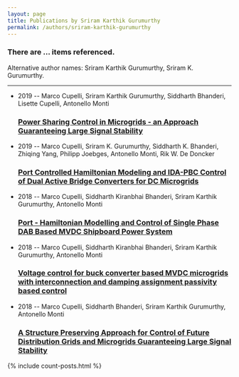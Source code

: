 ```yaml
---
layout: page
title: Publications by Sriram Karthik Gurumurthy
permalink: /authors/sriram-karthik-gurumurthy
---
```


<h3 id="number-posts">There are ... items referenced.</h3>
<p id='info-authors'>Alternative author names: Sriram Karthik Gurumurthy, Sriram K. Gurumurthy.</p>
<hr />
<ul class="post-list">
<li><span class='post-meta'>2019 -- Marco Cupelli, Sriram Karthik Gurumurthy, Siddharth Bhanderi, Lisette Cupelli, Antonello Monti</span><h3><a class='post-link' href="{{ site.baseurl }}/power-sharing-control-in-microgrids-an-approach-guaranteeing-large-signal-stability">Power Sharing Control in Microgrids - an Approach Guaranteeing Large Signal Stability</a></h3></li>
<li><span class='post-meta'>2019 -- Marco Cupelli, Sriram K. Gurumurthy, Siddharth K. Bhanderi, Zhiqing Yang, Philipp Joebges, Antonello Monti, Rik W. De Doncker</span><h3><a class='post-link' href="{{ site.baseurl }}/port-controlled-hamiltonian-modeling-and-ida-pbc-control-of-dual-active-bridge-converters-for-dc-microgrids">Port Controlled Hamiltonian Modeling and IDA-PBC Control of Dual Active Bridge Converters for DC Microgrids</a></h3></li>
<li><span class='post-meta'>2018 -- Marco Cupelli, Siddharth Kiranbhai Bhanderi, Sriram Karthik Gurumurthy, Antonello Monti</span><h3><a class='post-link' href="{{ site.baseurl }}/port-hamiltonian-modelling-and-control-of-single-phase-dab-based-mvdc-shipboard-power-system">Port - Hamiltonian Modelling and Control of Single Phase DAB Based MVDC Shipboard Power System</a></h3></li>
<li><span class='post-meta'>2018 -- Marco Cupelli, Siddharth Kiranbhai Bhanderi, Sriram Karthik Gurumurthy, Antonello Monti</span><h3><a class='post-link' href="{{ site.baseurl }}/voltage-control-for-buck-converter-based-mvdc-microgrids-with-interconnection-and-damping-assignment-passivity-based-control">Voltage control for buck converter based MVDC microgrids with interconnection and damping assignment passivity based control</a></h3></li>
<li><span class='post-meta'>2018 -- Marco Cupelli, Siddharth Bhanderi, Sriram Karthik Gurumurthy, Antonello Monti</span><h3><a class='post-link' href="{{ site.baseurl }}/a-structure-preserving-approach-for-control-of-future-distribution-grids-and-microgrids-guaranteeing-large-signal-stability">A Structure Preserving Approach for Control of Future Distribution Grids and Microgrids Guaranteeing Large Signal Stability</a></h3></li>

</ul>
{% include count-posts.html %}
